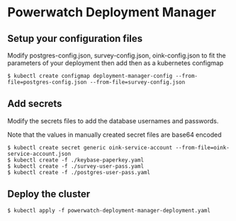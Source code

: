 Powerwatch Deployment Manager
=================================

## Setup your configuration files

Modify postgres-config.json, survey-config.json, oink-config.json to fit the parameters of your
deployment then add then as a kubernetes configmap

```
$ kubectl create configmap deployment-manager-config --from-file=postgres-config.json --from-file=survey-config.json
```

## Add secrets

Modify the secrets files to add the database usernames and passwords.

Note that the values in manually created secret files are base64 encoded

```
$ kubectl create secret generic oink-service-account --from-file=oink-service-account.json
$ kubectl create -f ./keybase-paperkey.yaml
$ kubectl create -f ./survey-user-pass.yaml
$ kubectl create -f ./postgres-user-pass.yaml
```

## Deploy the cluster
```
$ kubectl apply -f powerwatch-deployment-manager-deployment.yaml
```
